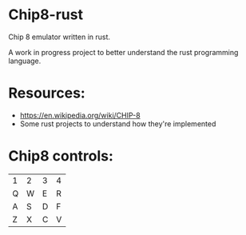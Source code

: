 # Chip8-rust
Chip 8 emulator written in rust.

A work in progress project to better understand the rust programming language.
# Resources:
* https://en.wikipedia.org/wiki/CHIP-8
* Some rust projects to understand how they're implemented

# Chip8 controls:
| | | | |
|-|-|-|-|
|1|2|3|4|
|Q|W|E|R|
|A|S|D|F|
|Z|X|C|V|
